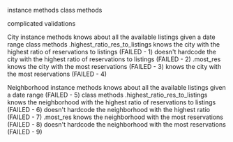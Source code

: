instance methods
class methods

complicated validations

City
  instance methods
    knows about all the available listings given a date range
  class methods
    .highest_ratio_res_to_listings
      knows the city with the highest ratio of reservations to listings (FAILED - 1)
      doesn't hardcode the city with the highest ratio of reservations to listings (FAILED - 2)
    .most_res
      knows the city with the most reservations (FAILED - 3)
      knows the city with the most reservations (FAILED - 4)

Neighborhood
  instance methods
    knows about all the available listings given a date range (FAILED - 5)
  class methods
    .highest_ratio_res_to_listings
      knows the neighborhood with the highest ratio of reservations to listings (FAILED - 6)
      doesn't hardcode the neighborhood with the highest ratio (FAILED - 7)
    .most_res
      knows the neighborhood with the most reservations (FAILED - 8)
      doesn't hardcode the neighborhood with the most reservations (FAILED - 9)


